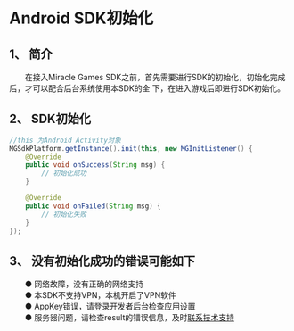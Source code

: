 # Android SDK初始化

## 1、 简介
　　在接入Miracle Games SDK之前，首先需要进行SDK的初始化，初始化完成后，才可以配合后台系统使用本SDK的全
下，在进入游戏后即进行SDK初始化。

## 2、 SDK初始化
```java
//this 为Android Activity对象
MGSdkPlatform.getInstance().init(this, new MGInitListener() {
    @Override
    public void onSuccess(String msg) {
        // 初始化成功 
    }

    @Override
    public void onFailed(String msg) {
        // 初始化失败
    }
});
```

## 3、 没有初始化成功的错误可能如下
　　● 网络故障，没有正确的网络支持  
　　● 本SDK不支持VPN，本机开启了VPN软件  
　　● AppKey错误，请登录开发者后台检查应用设置  
　　● 服务器问题，请检查result的错误信息，及时[联系技术支持](contact.zh-CN)
